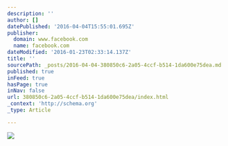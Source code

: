 ```yaml
---
description: ''
author: []
datePublished: '2016-04-04T15:55:01.695Z'
publisher:
  domain: www.facebook.com
  name: facebook.com
dateModified: '2016-01-23T02:33:14.137Z'
title: ''
sourcePath: _posts/2016-04-04-380850c6-2a05-4ccf-b514-1da600e75dea.md
published: true
inFeed: true
hasPage: true
inNav: false
url: 380850c6-2a05-4ccf-b514-1da600e75dea/index.html
_context: 'http://schema.org'
_type: Article

---
```

![](https://fbcdn-photos-b-a.akamaihd.net/hphotos-ak-xtp1/v/t1.0-0/s526x395/1375277_919122171475077_8986737780296933547_n.jpg?oh=933af321363f948b3b7b2e1710bddc99&oe=5738956C&__gda__=1463102597_acce86caa17bbaf23c7763e645323791)